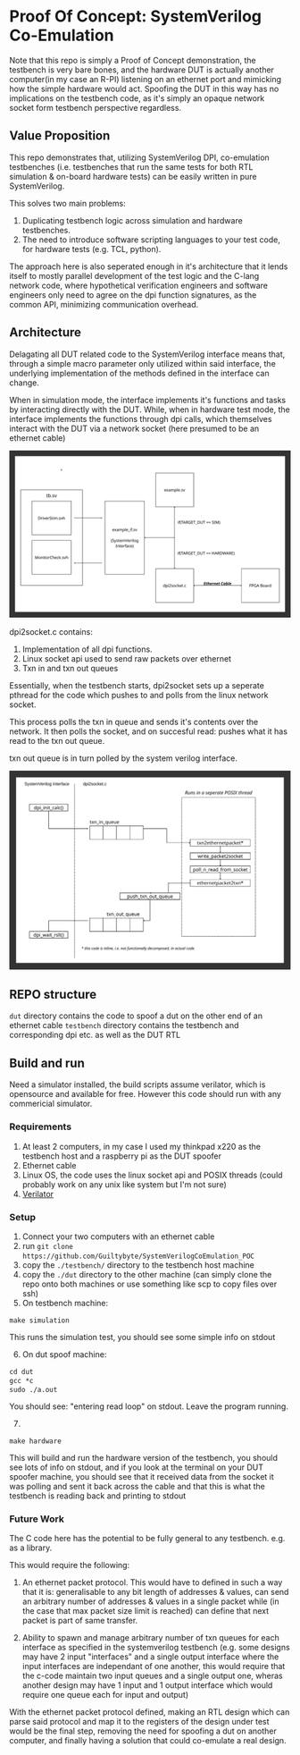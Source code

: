 # Proof Of Concept: SystemVerilog Co-Emulation

Note that this repo is simply a Proof of Concept demonstration, the testbench is very bare bones,
and the hardware DUT is actually another computer(in my case an R-PI) listening on an ethernet port
and mimicking how the simple hardware would act. Spoofing the DUT in this way has no implications on 
the testbench code, as it's simply an opaque network socket form testbench perspective regardless.

## Value Proposition
This repo demonstrates that, utilizing SystemVerilog DPI, co-emulation testbenches (i.e. testbenches that
run the same tests for both RTL simulation & on-board hardware tests) can be easily written in pure
SystemVerilog.

This solves two main problems:
1. Duplicating testbench logic across simulation and hardware testbenches.
2. The need to introduce software scripting languages to your test code, for hardware tests (e.g. TCL, python).

The approach here is also seperated enough in it's architecture that it lends itself to
mostly parallel development of the test logic and the C-lang network code, where hypothetical
verification engineers and software engineers only need to agree on the dpi function signatures,
as the common API, minimizing communication overhead.

## Architecture
Delagating all DUT related code to the SystemVerilog interface
means that, through a simple macro parameter only utilized
within said interface, the underlying implementation of the
methods defined in the interface can change.

When in simulation mode, the interface implements it's functions
and tasks by interacting directly with the DUT.
While, when in hardware test mode, the interface implements
the functions through dpi calls, which themselves interact with
the DUT via a network socket (here presumed to be an ethernet cable)

![projectarchitecture](./diagrams/sv_coemulation_architecture.png)

dpi2socket.c contains:
1. Implementation of all dpi functions.
2. Linux socket api used to send raw packets over ethernet
3. Txn in and txn out queues

Essentially, when the testbench starts, dpi2socket sets up
a seperate pthread for the code which pushes to and polls from
the linux network socket.

This process polls the txn in queue and sends it's contents over
the network.
It then polls the socket, and on succesful read: pushes what
it has read to the txn out queue.

txn out queue is in turn polled by the system verilog interface.

![dpi2socketarchitecture](./diagrams/dpi2socket_c_architecture.png)

## REPO structure
`dut` directory contains the code to spoof a dut on the other end of an ethernet cable
`testbench` directory contains the testbench and corresponding dpi etc. as well as the
DUT RTL

## Build and run
Need a simulator installed, the build scripts assume verilator, which is opensource and available for free.
However this code should run with any commericial simulator.

### Requirements
1. At least 2 computers, in my case I used my thinkpad x220 as the testbench host and a raspberry pi as the DUT spoofer
2. Ethernet cable
3. Linux OS, the code uses the linux socket api and POSIX threads  (could probably work on any unix like system but I'm not sure)
4. [Verilator](https://github.com/verilator/verilator)

### Setup
1. Connect your two computers with an ethernet cable
2. run `git clone https://github.com/Guiltybyte/SystemVerilogCoEmulation_POC`
3. copy the `./testbench/` directory to the testbench host machine
4. copy the `./dut` directory to the other machine (can simply clone the repo onto both machines or use something like scp to copy files over ssh)
5. On testbench machine:  
```
make simulation
```  
This runs the simulation test, you should see some simple info on stdout

6. On dut spoof machine:

```
cd dut
gcc *c
sudo ./a.out
```
You should see: "entering read loop" on stdout.
Leave the program running.

7. 
```
make hardware
```
This will build and run the hardware version of the testbench, 
you should see lots of info on stdout, and if you look at the
terminal on your DUT spoofer machine, you should see that it
received data from the socket it was polling and sent it back 
across the cable and that this is what the testbench is reading 
back and printing to stdout

### Future Work

The C code here has the potential to be fully general to any testbench.
e.g. as a library.

This would require the following:  

1. An ethernet packet protocol. This would have to defined in
such a way that it is: generalisable to any bit length of addresses & values,
can send an arbitrary number of addresses & values in a single packet while
(in the case that max packet size limit is reached) can define that next packet
is part of same transfer.

2. Ability to spawn and manage arbitrary number of txn queues for each interface as specified in 
   the systemverilog testbench (e.g. some designs may have 2 input "interfaces" and a single output interface
   where the input interfaces are independant of one another, this would require that the c-code maintain
   two input queues and a single output one, wheras another design may have 1 input and 1 output interface
   which would require one queue each for input and output)

With the ethernet packet protocol defined, making an RTL design which can parse said protocol
and map it to the registers of the design under test would be the final step, removing the need
for spoofing a dut on another computer, and finally having a solution that could co-emulate a real
design.
